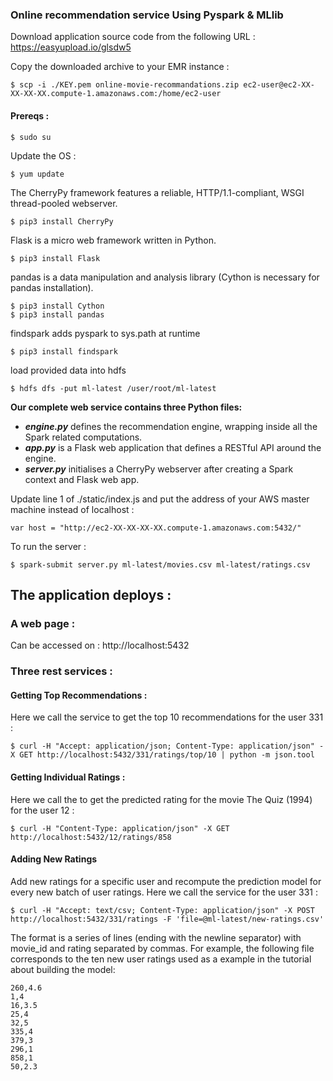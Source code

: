### Online recommendation service Using Pyspark & MLlib

Download application source code from the following URL :<br/>
https://easyupload.io/glsdw5

Copy the downloaded archive to your EMR instance :
```console
$ scp -i ./KEY.pem online-movie-recommandations.zip ec2-user@ec2-XX-XX-XX-XX.compute-1.amazonaws.com:/home/ec2-user
```

#### Prereqs :

```console
$ sudo su
```

Update the OS :
```console
$ yum update
```

The CherryPy framework features a reliable, HTTP/1.1-compliant, WSGI thread-pooled webserver.
```console
$ pip3 install CherryPy
```

Flask is a micro web framework written in Python.
```console
$ pip3 install Flask
```

pandas is a data manipulation and analysis library (Cython is necessary for pandas installation).
```console
$ pip3 install Cython
$ pip3 install pandas
```

findspark adds pyspark to sys.path at runtime
```console
$ pip3 install findspark
```

load provided data into hdfs 
```console
$ hdfs dfs -put ml-latest /user/root/ml-latest
```

**Our complete web service contains three Python files:**
* ***engine.py*** defines the recommendation engine, wrapping inside all the Spark related computations.
* ***app.py*** is a Flask web application that defines a RESTful API around the engine.
* ***server.py*** initialises a CherryPy webserver after creating a Spark context and Flask web app.

Update line 1 of ./static/index.js and put the address of your AWS master machine instead of localhost :
```
var host = "http://ec2-XX-XX-XX-XX.compute-1.amazonaws.com:5432/"
```

To run the server :
```console
$ spark-submit server.py ml-latest/movies.csv ml-latest/ratings.csv
```
## The application deploys :

### A web page :

Can be accessed on : http://localhost:5432

### Three rest services :

#### Getting Top Recommendations :

Here we call the service to get the top 10 recommendations for the user 331 :
```console
$ curl -H "Accept: application/json; Content-Type: application/json" -X GET http://localhost:5432/331/ratings/top/10 | python -m json.tool
```

#### Getting Individual Ratings :

Here we call the to get the predicted rating for the movie The Quiz (1994) for the user 12 :
```console
$ curl -H "Content-Type: application/json" -X GET http://localhost:5432/12/ratings/858
```

#### Adding New Ratings

Add new ratings for a specific user and recompute the prediction model for every new batch of user ratings.
Here we call the service for the user 331 :
```console
$ curl -H "Accept: text/csv; Content-Type: application/json" -X POST http://localhost:5432/331/ratings -F 'file=@ml-latest/new-ratings.csv'
```

The format is a series of lines (ending with the newline separator) with movie_id and rating separated by commas. For example, the following file corresponds to the ten new user ratings used as a example in the tutorial about building the model:
```csv
260,4.6  
1,4
16,3.5  
25,4  
32,5 
335,4
379,3
296,1
858,1
50,2.3
```
